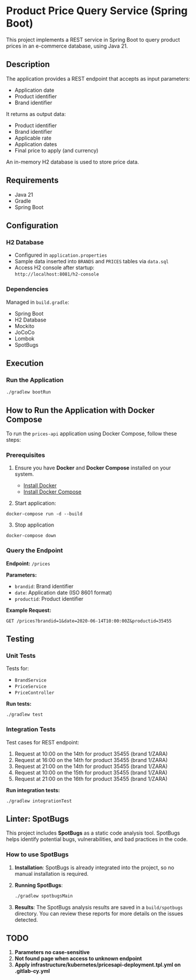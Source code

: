 # Product Price Query Service (Spring Boot)

This project implements a REST service in Spring Boot to query product prices in an e-commerce database, using Java 21.

## Description

The application provides a REST endpoint that accepts as input parameters:
- Application date
- Product identifier
- Brand identifier

It returns as output data:
- Product identifier
- Brand identifier
- Applicable rate
- Application dates
- Final price to apply (and currency)

An in-memory H2 database is used to store price data.

## Requirements

- Java 21
- Gradle
- Spring Boot

## Configuration

### H2 Database
- Configured in `application.properties`
- Sample data inserted into `BRANDS` and `PRICES` tables via `data.sql`
- Access H2 console after startup:  
  `http://localhost:8081/h2-console`

### Dependencies
Managed in `build.gradle`:
- Spring Boot
- H2 Database
- Mockito
- JoCoCo
- Lombok
- SpotBugs

## Execution

### Run the Application
```
./gradlew bootRun
```

## How to Run the Application with Docker Compose

To run the `prices-api` application using Docker Compose, follow these steps:

### Prerequisites
1. Ensure you have **Docker** and **Docker Compose** installed on your system.
    - [Install Docker](https://docs.docker.com/get-docker/)
    - [Install Docker Compose](https://docs.docker.com/compose/install/)


2. Start application:
````
docker-compose run -d --build
````

3. Stop application
````
docker-compose down
````

### Query the Endpoint
**Endpoint:** `/prices`

**Parameters:**
- `brandid`: Brand identifier
- `date`: Application date (ISO 8601 format)
- `productid`: Product identifier

**Example Request:**
````
GET /prices?brandid=1&date=2020-06-14T10:00:00Z&productid=35455
````

## Testing

### Unit Tests
Tests for:
- `BrandService`
- `PriceService`
- `PriceController`

**Run tests:**
````
./gradlew test
````

### Integration Tests
Test cases for REST endpoint:

1. Request at 10:00 on the 14th for product 35455 (brand 1/ZARA)
2. Request at 16:00 on the 14th for product 35455 (brand 1/ZARA)
3. Request at 21:00 on the 14th for product 35455 (brand 1/ZARA)
4. Request at 10:00 on the 15th for product 35455 (brand 1/ZARA)
5. Request at 21:00 on the 16th for product 35455 (brand 1/ZARA)

**Run integration tests:**
````
./gradlew integrationTest
````

## Linter: SpotBugs

This project includes **SpotBugs** as a static code analysis tool. SpotBugs helps identify potential bugs, vulnerabilities, and bad practices in the code.

### How to use SpotBugs

1. **Installation**: SpotBugs is already integrated into the project, so no manual installation is required.

2. **Running SpotBugs**: 

    ```bash
    ./gradlew spotbugsMain
    ```

3. **Results**: The SpotBugs analysis results are saved in a `build/spotbugs` directory. You can review these reports for more details on the issues detected.

## TODO

1. **Parameters no case-sensitive**
2. **Not found page when access to unknown endpoint**
3. **Apply infrastructure/kubernetes/pricesapi-deployment.tpl.yml on .gitlab-cy.yml**